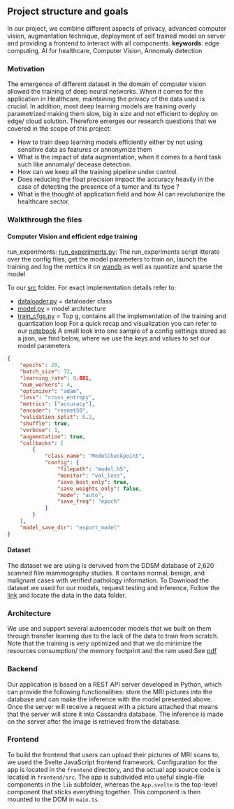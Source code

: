 ## Project structure and goals
In our project, we combine different aspects of privacy, advanced computer vision, augmentation technique, deployment of self trained model on server and providing a frontend to interact with all components.
**keywords**: edge computing, AI for healthcare, Computer Vision, Annomaly detection
### Motivation
The emergence of different dataset in the domain of computer vision allowed the training of deep neural networks. When it comes for the application in Healthcare, maintaining the privacy of the data used is crucial. In addition, most deep learning models are training overly parametrized making them slow, big in size and not efficient to deploy on edge/ cloud solution. Therefore emerges our research questions that we covered in the scope of this project:
- How to train deep learning models efficiently either by not using sensitive data as features or annonymize them
- What is the impact of data augmentation, when it comes to a hard task such like annomaly/ decease detection.
- How can we keep all the training pipeline under control.
- Does reducing the float precision impact the accuracy heavily in the case of detecting the presence of a tumor and its type ?
- What is the thought of application field and how AI can revolutionize the healthcare sector.
### Walkthrough the files
#### Computer Vision and efficient edge training
run_experiments: [run_experiments.py](run_experiments.py):
The run_experiments script itterate over the config files, get the model parameters to train on, launch the training and log the metrics it on [wandb](wandb.ai) as well as quantize and sparse the model

To our [src](src) folder. For exact implementation details refer to:
- [dataloader.py](src/dataloder.py) = dataloader class
- [model.py](src/model.py) = model architecture
- [train_cfgs.py](src/train_cfgs.py) = Top g, contains all the implementation of the training and quantization loop
For a quick recap and visualization you can refer to our [notebook](Computer_Vision_advanced.ipynb)
A small look into one sample of a config settings stored as a json, we find below, where we use the keys and values to set our model parameters
```json
{
    "epochs": 20,
    "batch_size": 32,
    "learning_rate": 0.001,
    "num_workers": 4,
    "optimizer": "adam",
    "loss": "cross_entropy",
    "metrics": ["accuracy"],
    "encoder": "resnet50",
    "validation_split": 0.2,
    "shuffle": true,
    "verbose": 1,
    "augmentation": true,
    "callbacks": [
        {
            "class_name": "ModelCheckpoint",
            "config": {
                "filepath": "model.h5",
                "monitor": "val_loss",
                "save_best_only": true,
                "save_weights_only": false,
                "mode": "auto",
                "save_freq": "epoch"
            }
        }
    ],
    "model_save_dir": "export_model"
}
```
#### Dataset
The dataset we are using is dervived from the  DDSM database of 2,620 scanned film mammography studies. It contains normal, benign, and malignant cases with verified pathology information.
To Download the dataset we used for our models, request testing and inference, Follow the [link](https://www.kaggle.com/datasets/awsaf49/cbis-ddsm-breast-cancer-image-dataset) and locate the data in the data folder.
### Architecture

We use and support several autoencoder models that we built on them through transfer learning due to the lack of the data to train from scratch. Note that the training is very optimized and that we do minimize the resources consumption/ the memory footprint and the ram used.See [pdf](Diagraph.pdf)
### Backend
Our application is based on a REST API server developed in Python, which can provide the following functionalities: store the MRI pictures into the database and can make the inference with the model presented above. Once the server will receive a request with a picture attached that means that the server will store it into Cassandra database. The inference is made on the server after the image is retrieved from the database.

### Frontend
To build the frontend that users can upload their pictures of MRI scans to, we used the Svelte JavaScript frontend framework. Configuration for the app is located in the `frontend` directory, and the actual app source code is located in `frontend/src`. The app is subdivided into useful single-file components in the `lib` subfolder, whereas the `App.svelte` is the top-level component that sticks everything together. This component is then mounted to the DOM in `main.ts`.
